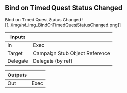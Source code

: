 ## Bind on Timed Quest Status Changed
Bind on Timed Quest Status Changed
![[../img/nd_img_BindOnTimedQuestStatusChanged.png]]

|Inputs||
|--|--|
| In | Exec |
| Target | Campaign Stub Object Reference |
| Delegate | Delegate (by ref) |

|Outputs||
|--|--|
| Out | Exec |
